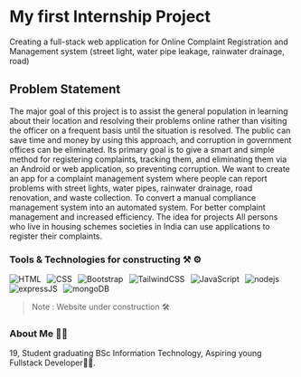 # My first Internship Project

Creating a full-stack web application for  Online Complaint Registration and Management system (street light, water pipe leakage, rainwater drainage, road)

## Problem Statement

The major goal of this project is to assist the general population in learning about their location and resolving their problems online rather than visiting the officer on a frequent basis until the situation is resolved. The public can save time and money by using this approach, and corruption in government offices can be eliminated. Its primary goal is to give a smart and simple method for registering complaints, tracking them, and eliminating them via an Android or web application, so preventing corruption. We want to create an app for a complaint management system where people can report problems with street lights, water pipes, rainwater drainage, road renovation, and waste collection. To convert a manual compliance management system into an automated system. For better complaint management and increased efficiency. The idea for  projects All persons who live in housing schemes societies in India can use applications to register their complaints.

### Tools & Technologies for constructing ⚒️ ⚙️

![HTML](https://img.shields.io/badge/HTML5-E34F26?style=for-the-badge&logo=html5&logoColor=white) &thinsp; ![CSS](https://img.shields.io/badge/CSS3-1572B6?style=for-the-badge&logo=css3&logoColor=white) &thinsp; ![Bootstrap](https://img.shields.io/badge/Bootstrap-563D7C?style=for-the-badge&logo=bootstrap&logoColor=white)  &thinsp; ![TailwindCSS](https://img.shields.io/badge/tailwindcss-%2338B2AC.svg?style=for-the-badge&logo=tailwind-css&logoColor=white) &thinsp;  ![JavaScript](https://img.shields.io/badge/JavaScript-323330?style=for-the-badge&logo=javascript&logoColor=F7DF1E) &thinsp; ![nodejs](https://img.shields.io/badge/Node.js-43853D?style=for-the-badge&logo=node.js&logoColor=white) &thinsp; ![expressJS](https://img.shields.io/badge/Express.js-404D59?style=for-the-badge)  &thinsp;
 ![mongoDB](https://img.shields.io/badge/MongoDB-4EA94B?style=for-the-badge&logo=mongodb&logoColor=white) &thinsp; 

 >Note : Website under construction 🛠️

### About Me 👷🏼

19, Student graduating BSc Information Technology, Aspiring young Fullstack Developer🧑‍💻.
